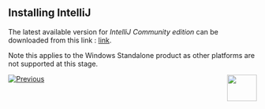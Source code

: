 ## Installing IntelliJ


The latest available version for *IntelliJ Community edition* can be downloaded from this link : [link](https://www.jetbrains.com/help/idea/installation-guide.html#standalone).

Note this applies to the Windows Standalone product as other platforms are not supported at this stage.




[![Previous](/articles/images/Previous.png)](/articles/04_fabric_studio/04a_IntelliJ/01_intelliJ_overview.md)[<img align="right" width="60" height="54" src="/articles/images/Next.png">](/articles/04_fabric_studio/04a_IntelliJ/03_intelliJ_from_fabric_studio.md)

